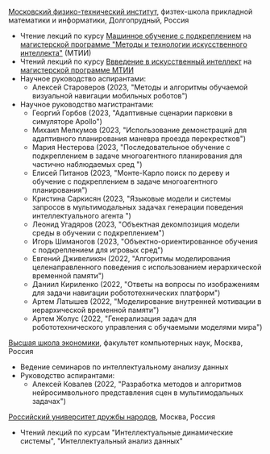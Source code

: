 <a href='https://mipt.ru/english/'>Московский физико-технический институт</a>, физтех-школа прикладной математики и информатики, Долгопрудный, Россия
* Чтение лекций по курсу <a href='http://rairi.ru/wiki/index.php/Машинное_обучение_с_подкреплением'>Машинное обучение с подкреплением</a> на <a href='http://rairi.ru/wiki/index.php/Магистерская_программа_МТИИ'>магистерской программе "Методы и технологии искусственного интеллекта"</a> (МТИИ)
* Чтений лекций по курсу <a href='http://rairi.ru/wiki/index.php/Введение_в_методы_искусственного_интеллекта'>Ввведение в искусственный интеллект</a> на <a href='http://rairi.ru/wiki/index.php/Магистерская_программа_МТИИ'>магистерской программе МТИИ</a>
* Научное руководство аспирантами:
  - Алексей Староверов (2023, "Методы и алгоритмы обучаемой визуальной навигации мобильных роботов")
* Научное руководство магистрантами:
  - Георгий Горбов (2023, "Адаптивные сценарии парковки в симуляторе Apollo")
  - Михаил Мелкумов (2023, "Использование демонстраций для адаптивного планирования маневра проезда перекрестков")
  - Мария Нестерова (2023, "Последовательное обучение с подкреплением в задаче многоагентного планирования для частично наблюдаемых сред ")
  - Елисей Питанов (2023, "Монте-Карло поиск по дереву и обучение с подкреплением в задаче многоагентного планирования")
  - Кристина Саркисян (2023, "Языковые модели и системы запросов в мультимодальных задачах генерации поведения интеллектуального агента ")
  - Леонид Угадяров (2023, "Объектная декомпозиция модели среды в обучении с подкреплением")
  - Игорь Шиманогов (2023, "Объектно-ориентированное обучения с подкреплением для игровых сред")
  - Евгений Дживеликян (2022, "Алгоритмы моделирования целенаправленного поведения с использованием иерархической временной памяти")
  - Даниил Кириленко (2022, "Ответы на вопросы по изображениям для задачи навигации робототехнических платформ")
  - Артем Латышев (2022, "Моделирование внутренней мотивации в иерархической временной памяти")
  - Артем Жолус (2022, "Генерализация задач для робототехнического управления с обучаемыми моделями мира")

<a href='https://www.hse.ru/en/'>Высшая школа экономики</a>, факультет компьютерных наук, Москва, Россия
* Ведение семинаров по интеллектуальному анализу данных
* Руководство аспирантами:
  - Алексей Ковалев (2022, "Разработка методов и алгоритмов нейросимвольного представления сцен в мультимодальных задачах")

<a href='https://eng.rudn.ru/?ysclid=lltio4bjo1767975563'>Российский университет дружбы народов</a>, Москва, Россия
* Чтений лекций по курсам "Интеллектуальные динамические системы", "Интеллектуальный анализ данных"
